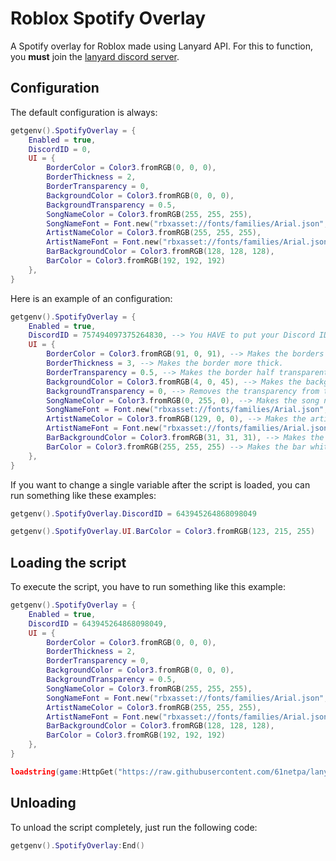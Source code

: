# Roblox Spotify Overlay

A Spotify overlay for Roblox made using Lanyard API. For this to function, you **must** join the [lanyard discord server](https://discord.gg/lanyard).

## Configuration

The default configuration is always:
```lua
getgenv().SpotifyOverlay = {
    Enabled = true,
    DiscordID = 0,
    UI = {
        BorderColor = Color3.fromRGB(0, 0, 0),
        BorderThickness = 2,
        BorderTransparency = 0,
        BackgroundColor = Color3.fromRGB(0, 0, 0),
        BackgroundTransparency = 0.5,
        SongNameColor = Color3.fromRGB(255, 255, 255),
        SongNameFont = Font.new("rbxasset://fonts/families/Arial.json", Enum.FontWeight.Bold, Enum.FontStyle.Normal),
        ArtistNameColor = Color3.fromRGB(255, 255, 255),
        ArtistNameFont = Font.new("rbxasset://fonts/families/Arial.json", Enum.FontWeight.Regular, Enum.FontStyle.Normal),
        BarBackgroundColor = Color3.fromRGB(128, 128, 128),
        BarColor = Color3.fromRGB(192, 192, 192)
    },
}
```
Here is an example of an configuration:
```lua
getgenv().SpotifyOverlay = {
    Enabled = true,
    DiscordID = 757494097375264830, --> You HAVE to put your Discord ID in this variable.
    UI = {
        BorderColor = Color3.fromRGB(91, 0, 91), --> Makes the borders purplish.
        BorderThickness = 3, --> Makes the border more thick.
        BorderTransparency = 0.5, --> Makes the border half transparent.
        BackgroundColor = Color3.fromRGB(4, 0, 45), --> Makes the background dark blue.
        BackgroundTransparency = 0, --> Removes the transparency from the background.
        SongNameColor = Color3.fromRGB(0, 255, 0), --> Makes the song name text green.
        SongNameFont = Font.new("rbxasset://fonts/families/Arial.json", Enum.FontWeight.Bold, Enum.FontStyle.Normal),
        ArtistNameColor = Color3.fromRGB(129, 0, 0), --> Makes the artist name text dark red.
        ArtistNameFont = Font.new("rbxasset://fonts/families/Arial.json", Enum.FontWeight.Regular, Enum.FontStyle.Normal),
        BarBackgroundColor = Color3.fromRGB(31, 31, 31), --> Makes the bar background dark gray.
        BarColor = Color3.fromRGB(255, 255, 255) --> Makes the bar white.
    },
}
```
If you want to change a single variable after the script is loaded, you can run something like these examples:
```lua
getgenv().SpotifyOverlay.DiscordID = 643945264868098049
```
```lua
getgenv().SpotifyOverlay.UI.BarColor = Color3.fromRGB(123, 215, 255)
```
## Loading the script
To execute the script, you have to run something like this example:
```lua
getgenv().SpotifyOverlay = {
    Enabled = true,
    DiscordID = 643945264868098049,
    UI = {
        BorderColor = Color3.fromRGB(0, 0, 0),
        BorderThickness = 2,
        BorderTransparency = 0,
        BackgroundColor = Color3.fromRGB(0, 0, 0),
        BackgroundTransparency = 0.5,
        SongNameColor = Color3.fromRGB(255, 255, 255),
        SongNameFont = Font.new("rbxasset://fonts/families/Arial.json", Enum.FontWeight.Bold, Enum.FontStyle.Normal),
        ArtistNameColor = Color3.fromRGB(255, 255, 255),
        ArtistNameFont = Font.new("rbxasset://fonts/families/Arial.json", Enum.FontWeight.Regular, Enum.FontStyle.Normal),
        BarBackgroundColor = Color3.fromRGB(128, 128, 128),
        BarColor = Color3.fromRGB(192, 192, 192)
    },
}

loadstring(game:HttpGet("https://raw.githubusercontent.com/61netpa/lanyard-spotify-roblox-overlay/refs/heads/main/main.lua"))()
```
## Unloading
To unload the script completely, just run the following code:
```lua
getgenv().SpotifyOverlay:End()
```
